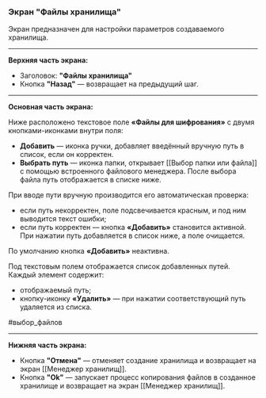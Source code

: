 ### Экран "Файлы хранилища"

Экран предназначен для настройки параметров создаваемого хранилища.

---

**Верхняя часть экрана:**
- Заголовок: **"Файлы хранилища"**
- Кнопка **"Назад"** — возвращает на предыдущий шаг.

---

**Основная часть экрана:** 

Ниже расположено текстовое поле **«Файлы для шифрования»** с двумя кнопками-иконками внутри поля:

- **Добавить** — иконка ручки, добавляет введённый вручную путь в список, если он корректен.
- **Выбрать путь** — иконка папки, открывает [[Выбор папки или файла]] с помощью встроенного файлового менеджера. После выбора файла путь отображается в списке ниже. 

При вводе пути вручную производится его автоматическая проверка:
- если путь некорректен, поле подсвечивается красным, и под ним выводится текст ошибки;
- если путь корректен — кнопка **«Добавить»** становится активной. При нажатии путь добавляется в список ниже, а поле очищается.

По умолчанию кнопка **«Добавить»** неактивна.

Под текстовым полем отображается список добавленных путей. Каждый элемент содержит:
- отображаемый путь;
- кнопку-иконку **«Удалить»** — при нажатии соответствующий путь удаляется из списка.

#выбор_файлов

---

**Нижняя часть экрана:**

- Кнопка **"Отмена"** — отменяет создание хранилища и возвращает на экран [[Менеджер хранилищ]].
- Кнопка **"Ok"** — запускает процесс копирования файлов в созданное хранилище и возвращает на экран [[Менеджер хранилищ]].
